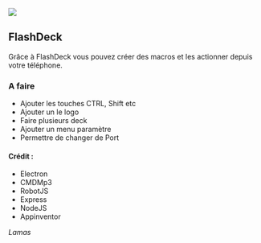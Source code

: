  

![](https://lamas.ga/download/flashdeck/logo.png) 
## FlashDeck


Grâce à FlashDeck vous pouvez créer des macros et les actionner depuis votre téléphone.




### A faire

 - Ajouter les touches CTRL, Shift etc
 - Ajouter un le logo
 - Faire plusieurs deck
 - Ajouter un menu paramètre 
 - Permettre de changer de Port


#### Crédit :

- Electron
- CMDMp3
- RobotJS
- Express
- NodeJS
- Appinventor



*Lamas*
